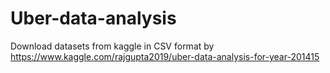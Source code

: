 # Uber-data-analysis
Download datasets from kaggle in CSV format by
https://www.kaggle.com/rajgupta2019/uber-data-analysis-for-year-201415
